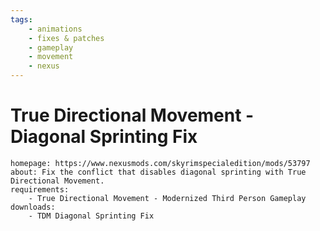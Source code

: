 ```yaml
---
tags:
    - animations
    - fixes & patches
    - gameplay
    - movement
    - nexus
---
```


# True Directional Movement - Diagonal Sprinting Fix

```project_info
homepage: https://www.nexusmods.com/skyrimspecialedition/mods/53797
about: Fix the conflict that disables diagonal sprinting with True Directional Movement.
requirements:
    - True Directional Movement - Modernized Third Person Gameplay
downloads:
    - TDM Diagonal Sprinting Fix
```
